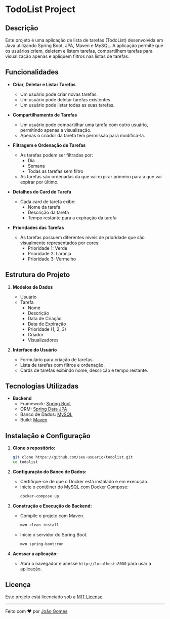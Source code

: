 # TodoList Project

## Descrição

Este projeto é uma aplicação de lista de tarefas (TodoList) desenvolvida em Java utilizando Spring Boot, JPA, Maven e MySQL. A aplicação permite que os usuários criem, deletem e listem tarefas, compartilhem tarefas para visualização apenas e apliquem filtros nas listas de tarefas.

## Funcionalidades

- **Criar, Deletar e Listar Tarefas**
  - Um usuário pode criar novas tarefas.
  - Um usuário pode deletar tarefas existentes.
  - Um usuário pode listar todas as suas tarefas.

- **Compartilhamento de Tarefas**
  - Um usuário pode compartilhar uma tarefa com outro usuário, permitindo apenas a visualização.
  - Apenas o criador da tarefa tem permissão para modificá-la.

- **Filtragem e Ordenação de Tarefas**
  - As tarefas podem ser filtradas por:
    - Dia
    - Semana
    - Todas as tarefas sem filtro
  - As tarefas são ordenadas da que vai expirar primeiro para a que vai expirar por último.

- **Detalhes do Card de Tarefa**
  - Cada card de tarefa exibe:
    - Nome da tarefa
    - Descrição da tarefa
    - Tempo restante para a expiração da tarefa

- **Prioridades das Tarefas**
  - As tarefas possuem diferentes níveis de prioridade que são visualmente representados por cores:
    - Prioridade 1: Verde
    - Prioridade 2: Laranja
    - Prioridade 3: Vermelho

## Estrutura do Projeto

1. **Modelos de Dados**
    - Usuário
    - Tarefa
        - Nome
        - Descrição
        - Data de Criação
        - Data de Expiração
        - Prioridade (1, 2, 3)
        - Criador
        - Visualizadores

2. **Interface do Usuário**
    - Formulário para criação de tarefas.
    - Lista de tarefas com filtros e ordenação.
    - Cards de tarefas exibindo nome, descrição e tempo restante.

## Tecnologias Utilizadas

- **Backend**
  - Framework: [Spring Boot](https://spring.io/projects/spring-boot)
  - ORM: [Spring Data JPA](https://spring.io/projects/spring-data-jpa)
  - Banco de Dados: [MySQL](https://www.mysql.com/)
  - Build: [Maven](https://maven.apache.org/)

## Instalação e Configuração

1. **Clone o repositório:**
   ```sh
   git clone https://github.com/seu-usuario/todolist.git
   cd todolist

2. **Configuração do Banco de Dados:**
   - Certifique-se de que o Docker está instalado e em execução.
   - Inicie o contêiner do MySQL com Docker Compose:
     ```sh
     docker-compose up
     ```

3. **Construção e Execução do Backend:**
   - Compile o projeto com Maven.
     ```sh
     mvn clean install
     ```
   - Inicie o servidor do Spring Boot.
     ```sh
     mvn spring-boot:run
     ```

4. **Acessar a aplicação:**
   - Abra o navegador e acesse `http://localhost:8080` para usar a aplicação.

## Licença

Este projeto está licenciado sob a [MIT License](LICENSE).

---

Feito com ❤️ por [João Gomes](https://github.com/joaomarcelo09)

